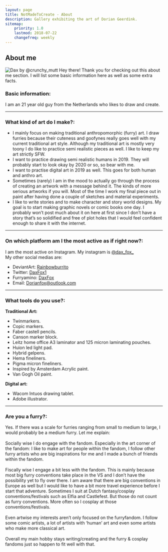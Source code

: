 ```yaml
---
layout: page
title: NotMadeToCreate - About
description: Gallery exhibiting the art of Dorian Geerdink.
sitemap:
    priority: 1.0
    lastmod: 2018-07-22
    changefreq: weekly
---
```

## About me

<span class="image left"><img src="https://farm8.staticflickr.com/7828/32638918418_3ec66b8a2d.jpg" alt="Dax by @crunchy_mutt"/></span>
Hey there! Thank you for checking out this about me section. I will list some basic information here as well as some extra facts. 

### Basic information: 
I am an 21 year old guy from the Netherlands who likes to draw and create.

<hr />

### What kind of art do I make?: 
<ul>
    <li>I mainly focus on making traditional anthropomorphic (furry) art. I draw furries because their cuteness and goofynes really goes well with my current traditional art style. Although my traditional art is mostly very toony I do like to practice semi realistic pieces as well. I like to keep my art strictly SFW.</li>
    <li>I want to practice drawing semi realistic humans in 2019. They will probably start to look okay by 2020 or so, so bear with me.</li>
    <li>I want to practise digital art in 2019 as well. This goes for both human and anthro art.</li>
    <li>Sometimes (rarely) I am in the mood to actually go through the process of creating an artwork with a message behind it. The kinds of more serious artworks if you will. Most of the time I work my final piece out in paint after having done a couple of sketches and material experiments.</li>
    <li>I like to write stories and to make character and story world designs. My goal is to start making graphic novels or comic books one day. I probably won’t post much about it on here at first since I don’t have a story that’s so solidified and free of plot holes that I would feel confident enough to share it with the internet.</li>
</ul>

<hr />

### On which platform am I the most active as if right now?:
I am the most active on Instagram. My instagram is <a href="https://www.instagram.com/dax_fox_/">@dax_fox_</a><br>
My other social medias are:
<ul>
    <li>DeviantArt: <a href="https://www.deviantart.com/rainbowburrito">Rainbowburrito</a></li>
    <li>Twitter: <a href="https://twitter.com/daxfox1">DaxFox1</a></li>
    <li>Furryamino: <a href="https://aminoapps.com/c/furry-amino/page/user/daxfox/ERqa_5k3u4fVwdBY6arl62QPm85rMPJ4ga">DaxFox</a></li>
    <li>Email: <a href="mailto:dorianfox@outlook.com">Dorianfox@outlook.com</a></li>
</ul>

<hr />

### What tools do you use?:
<b>Traditional Art:</b>
<ul>
	<li>Twinmarkers.</li>
	<li>Copic markers.</li>
	<li>Faber castell pencils. </li>
	<li>Canson marker block.</li>
	<li>Leitz home office A3 laminator and 125 micron laminating pouches.</li>
	<li>Huion led light pad.</li>
	<li>Hybrid gelpens.</li>
	<li>Hema fineliners.</li>
	<li>Pigma micron fineliners.</li>
	<li>Inspired by  Amsterdam Acrylic paint.</li>
	<li>Van Gogh Oil paint.</li>
</ul>

<b>Digital art:</b>
<ul>
	<li>Wacom Intuos drawing tablet.</li>
	<li>Adobe illustrator.</li>
</ul>

<hr />

### Are you a furry?:
<div class="box">
Yes. If there was a scale for furries ranging from small to medium to large, I would probably be a medium furry. Let me explain:<br><br>
Socially wise I do engage with the fandom. Especially in the art corner of the fandom: I like to make art for people within the fandom, I follow other furry artists who are big inspirations for me and I made a bunch of friends within the fandom.<br><br>
Fiscally wise I engage a bit less with the fandom. This is mainly because most big furry conventions take place in the VS and I don’t have the possibility yet to fly over there. I am aware that there are big conventions in Europe as well but I would like to have a bit more travel experience before I start that adventure. Sometimes I suit at Dutch fantasy/cosplay conventions/festivals such as Elfia and Castlefest. But those do not count as furry conventions. More often so I cosplay at those conventions/festivals.<br><br>
Even artwise my interests aren’t only focused on the furryfandom. I follow some comic artists, a lot of artists with ‘human’ art and even some artists who make more classical art.<br><br>
Overall my main hobby stays writing/creating and the furry & cosplay fandoms just so happen to fit well with that.
</div>
